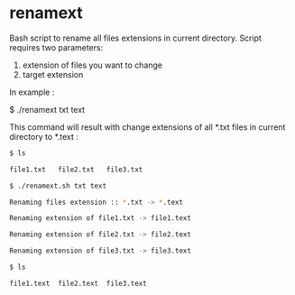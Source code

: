 # renamext
Bash script to rename all files extensions in current directory.
Script requires two parameters: 
  1. extension of files you want to change
  2. target extension
   
In example :

$ ./renamext txt text

This command will result with change extensions of all *.txt files in current directory to *.text :

```bash
$ ls

file1.txt	file2.txt	file3.txt

$ ./renamext.sh txt text

Renaming files extension :: *.txt -> *.text

Renaming extension of file1.txt -> file1.text

Renaming extension of file2.txt -> file2.text

Renaming extension of file3.txt -> file3.text

$ ls

file1.text	file2.text	file3.text
